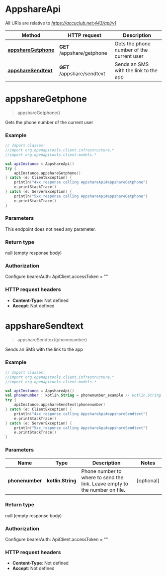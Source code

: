 # AppshareApi

All URIs are relative to *https://accuclub.net:443/api/v1*

Method | HTTP request | Description
------------- | ------------- | -------------
[**appshareGetphone**](AppshareApi.md#appshareGetphone) | **GET** /appshare/getphone | Gets the phone number of the current user
[**appshareSendtext**](AppshareApi.md#appshareSendtext) | **GET** /appshare/sendtext | Sends an SMS with the link to the app


<a name="appshareGetphone"></a>
# **appshareGetphone**
> appshareGetphone()

Gets the phone number of the current user

### Example
```kotlin
// Import classes:
//import org.openapitools.client.infrastructure.*
//import org.openapitools.client.models.*

val apiInstance = AppshareApi()
try {
    apiInstance.appshareGetphone()
} catch (e: ClientException) {
    println("4xx response calling AppshareApi#appshareGetphone")
    e.printStackTrace()
} catch (e: ServerException) {
    println("5xx response calling AppshareApi#appshareGetphone")
    e.printStackTrace()
}
```

### Parameters
This endpoint does not need any parameter.

### Return type

null (empty response body)

### Authorization


Configure bearerAuth:
    ApiClient.accessToken = ""

### HTTP request headers

 - **Content-Type**: Not defined
 - **Accept**: Not defined

<a name="appshareSendtext"></a>
# **appshareSendtext**
> appshareSendtext(phonenumber)

Sends an SMS with the link to the app

### Example
```kotlin
// Import classes:
//import org.openapitools.client.infrastructure.*
//import org.openapitools.client.models.*

val apiInstance = AppshareApi()
val phonenumber : kotlin.String = phonenumber_example // kotlin.String | Phone number to where to send the link. Leave empty to the number on file.
try {
    apiInstance.appshareSendtext(phonenumber)
} catch (e: ClientException) {
    println("4xx response calling AppshareApi#appshareSendtext")
    e.printStackTrace()
} catch (e: ServerException) {
    println("5xx response calling AppshareApi#appshareSendtext")
    e.printStackTrace()
}
```

### Parameters

Name | Type | Description  | Notes
------------- | ------------- | ------------- | -------------
 **phonenumber** | **kotlin.String**| Phone number to where to send the link. Leave empty to the number on file. | [optional]

### Return type

null (empty response body)

### Authorization


Configure bearerAuth:
    ApiClient.accessToken = ""

### HTTP request headers

 - **Content-Type**: Not defined
 - **Accept**: Not defined

